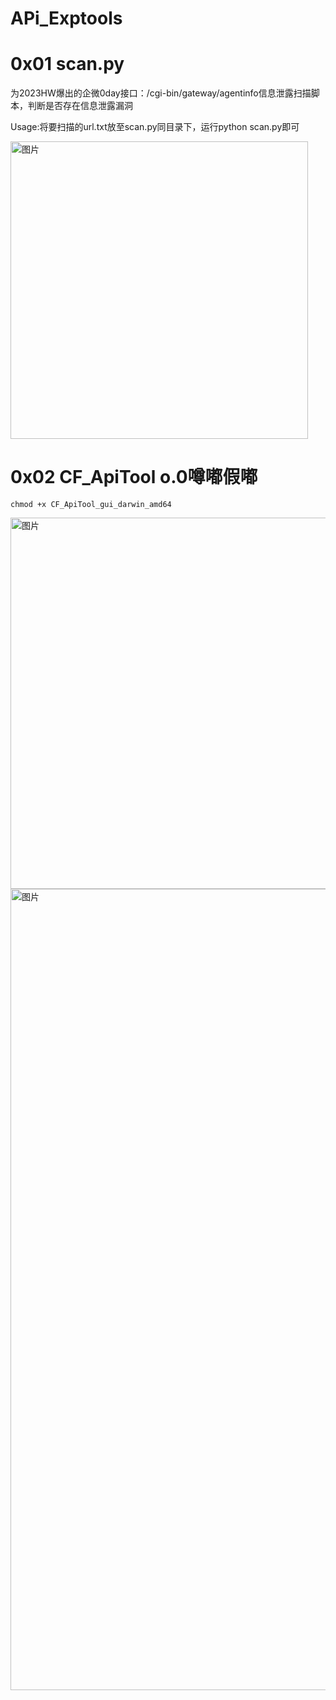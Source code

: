 # APi_Exptools

# 0x01 scan.py
为2023HW爆出的企微0day接口：/cgi-bin/gateway/agentinfo信息泄露扫描脚本，判断是否存在信息泄露漏洞

Usage:将要扫描的url.txt放至scan.py同目录下，运行python scan.py即可

<img width="476" alt="图片" src="https://github.com/CFSEC/APi_Exptools/assets/142067139/dc8ac065-e575-450a-b7dd-d16b5e981aba">


# 0x02 CF_ApiTool o.0噂嘟假嘟

```
chmod +x CF_ApiTool_gui_darwin_amd64
```
<img width="594" alt="图片" src="https://github.com/CFSEC/APi_Exptools/assets/142067139/2195a7d5-ead6-45d8-92a2-d05a747a9b75">



<img width="1282" alt="图片" src="https://github.com/CFSEC/APi_Exptools/assets/142067139/569e16c9-8293-497c-abc6-ab90dd988c13">
